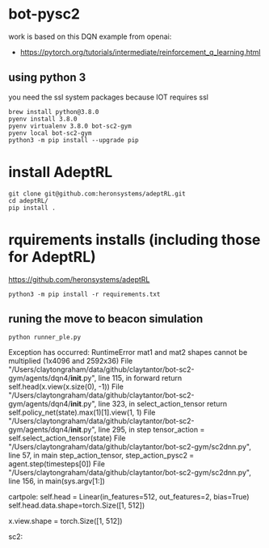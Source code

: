 # bot-pysc2
work is based on this DQN example from openai: 

* https://pytorch.org/tutorials/intermediate/reinforcement_q_learning.html


## using python 3
you need the ssl system packages because IOT requires ssl

```
brew install python@3.8.0
pyenv install 3.8.0
pyenv virtualenv 3.8.0 bot-sc2-gym
pyenv local bot-sc2-gym
python3 -m pip install --upgrade pip
```

# install AdeptRL
```
git clone git@github.com:heronsystems/adeptRL.git
cd adeptRL/
pip install .
```

# rquirements installs (including those for AdeptRL)
https://github.com/heronsystems/adeptRL

```
python3 -m pip install -r requirements.txt
```

## runing the move to beacon simulation
`python runner_ple.py`


Exception has occurred: RuntimeError
mat1 and mat2 shapes cannot be multiplied (1x4096 and 2592x36)
  File "/Users/claytongraham/data/github/claytantor/bot-sc2-gym/agents/dqn4/__init__.py", line 115, in forward
    return self.head(x.view(x.size(0), -1))
  File "/Users/claytongraham/data/github/claytantor/bot-sc2-gym/agents/dqn4/__init__.py", line 323, in select_action_tensor
    return self.policy_net(state).max(1)[1].view(1, 1)
  File "/Users/claytongraham/data/github/claytantor/bot-sc2-gym/agents/dqn4/__init__.py", line 295, in step
    tensor_action = self.select_action_tensor(state)
  File "/Users/claytongraham/data/github/claytantor/bot-sc2-gym/sc2dnn.py", line 57, in main
    step_action_tensor, step_action_pysc2 = agent.step(timesteps[0])
  File "/Users/claytongraham/data/github/claytantor/bot-sc2-gym/sc2dnn.py", line 156, in <module>
    main(sys.argv[1:])


cartpole:
self.head = Linear(in_features=512, out_features=2, bias=True)
self.head.data.shape=torch.Size([1, 512])

x.view.shape = torch.Size([1, 512])



sc2:







